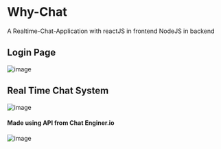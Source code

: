 # Why-Chat
A Realtime-Chat-Application with reactJS in frontend NodeJS in backend

## Login Page

![image](https://github.com/whynesspower/Why-Chat/assets/77494053/e86327da-450e-42af-86e0-ba26ab232475)

## Real Time Chat System

![image](https://github.com/whynesspower/Why-Chat/assets/77494053/c19c2c9f-943f-4908-8dc7-06aa14b39bec)

#### Made using API from Chat Enginer.io

![image](https://github.com/whynesspower/Why-Chat/assets/77494053/ddb93d26-3972-40bf-87eb-68784604d2fa)

